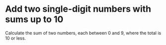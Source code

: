 # Add two single-digit numbers with sums up to 10

Calculate the sum of two numbers, each between 0 and 9, where the total is 10 or less.
